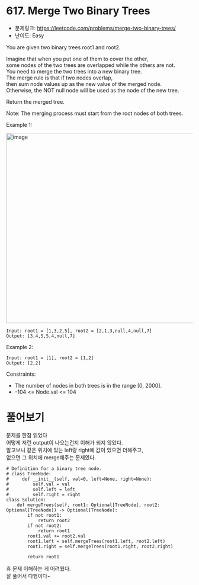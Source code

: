 # 617. Merge Two Binary Trees

- 문제링크: https://leetcode.com/problems/merge-two-binary-trees/
- 난이도: Easy

You are given two binary trees root1 and root2.  

Imagine that when you put one of them to cover the other,  
some nodes of the two trees are overlapped while the others are not.  
You need to merge the two trees into a new binary tree.  
The merge rule is that if two nodes overlap,  
then sum node values up as the new value of the merged node.  
Otherwise, the NOT null node will be used as the node of the new tree.  

Return the merged tree.  

Note: The merging process must start from the root nodes of both trees.  

 

Example 1:

<img width="513" alt="image" src="https://user-images.githubusercontent.com/46602874/192311352-21be3de1-9639-48bc-81eb-2f4d9e495ba4.png">

```
Input: root1 = [1,3,2,5], root2 = [2,1,3,null,4,null,7]
Output: [3,4,5,5,4,null,7]
```

Example 2:

```
Input: root1 = [1], root2 = [1,2]
Output: [2,2]
``` 

Constraints:

- The number of nodes in both trees is in the range [0, 2000].
- -104 <= Node.val <= 104

# 풀어보기

문제를 한참 읽었다  
어떻게 저런 output이 나오는건지 이해가 되지 않았다.  
알고보니 같은 위치에 있는 left랑 right에 값이 있으면 더해주고,  
없으면 그 위치에 merge해주는 문제였다.

```
# Definition for a binary tree node.
# class TreeNode:
#     def __init__(self, val=0, left=None, right=None):
#         self.val = val
#         self.left = left
#         self.right = right
class Solution:
    def mergeTrees(self, root1: Optional[TreeNode], root2: Optional[TreeNode]) -> Optional[TreeNode]:
        if not root1:
            return root2
        if not root2:
            return root1
        root1.val += root2.val
        root1.left = self.mergeTrees(root1.left, root2.left)
        root1.right = self.mergeTrees(root1.right, root2.right)
        
        return root1
```

휴 문제 이해하는 게 어려웠다.  
잘 풀어서 다행이다~
